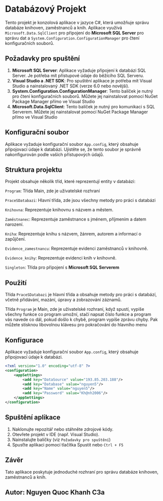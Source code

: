 # Databázový Projekt

Tento projekt je konzolová aplikace v jazyce C#, která umožňuje správu databáze knihoven, zaměstnanců a knih. Aplikace využívá `Microsoft.Data.SqlClient` pro připojení do **Microsoft SQL Server** pro správu dat a `System.Configuration.ConfigurationManager` pro čtení konfiguračních souborů.

## Požadavky pro spuštění

1. **Microsoft SQL Server**: Aplikace vyžaduje připojení k databázi SQL Server. Je potřeba mít přístupové údaje do běžícího SQL Serveru.
2. **Visual Studio a .NET SDK**: Pro spuštění aplikace je potřeba mít Visual Studio a nainstalovaný .NET SDK (verze 6.0 nebo novější).
3. **System.Configuration.ConfigurationManager**: Tento balíček je nutný pro čtení konfiguračních souborů. Můžete jej nainstalovat pomocí NuGet Package Manager přímo ve Visual Studio
4. **Microsoft.Data.SqlClient**: Tento balíček je nutný pro komunikaci s SQL Serverem. Můžete jej nainstalovat pomocí NuGet Package Manager přímo ve Visual Studio

## Konfigurační soubor

Aplikace vyžaduje konfigurační soubor `App.config`, který obsahuje připojovací údaje k databázi. Ujistěte se, že tento soubor je správně nakonfigurován podle vaších přístupových údajů.

## Struktura projektu
Projekt obsahuje několik tříd, které reprezentují entity v databázi:

`Program`: Třída Main, zde je uživatelské rozhraní

`PraceSDatabazi`: Hlavní třída, zde jsou všechny metody pro práci s databázi 

`Knihovna`: Reprezentuje knihovnu s názvem a městem.

`Zaměstnanec`: Reprezentuje zaměstnance s jménem, příjmením a datem narození.

`Kniha`: Reprezentuje knihu s názvem, žánrem, autorem a informací o zapůjčení.

`Evidence_zamestnancu`: Reprezentuje evidenci zaměstnanců v knihovně.

`Evidence_knihy`: Reprezentuje evidenci knih v knihovně.

`Singleton`: Třída pro připojení s **Microsoft SQL Serverem**
## Použití 

Třída `PraceSDatabazi` je hlavní třída a obsahuje metody pro práci s databází, včetně přidávání, mazání, úpravy a zobrazování záznamů.

Třída `Program` je Main, zde je uživatelské rozhraní, když spustí, vypíše všechny funkce co program umožní, stačí napsat číslo funkce a program vás navede co dál, pokud došlo k chybě, program vypíše zprávu chyby. Pak můžete stisknou libovolnou klávesu pro pokračování do hlavního menu

## Konfigurace

Aplikace vyžaduje konfigurační soubor `App.config`, který obsahuje připojovací údaje k databázi. 


```xml
<?xml version="1.0" encoding="utf-8" ?>
<configuration>
    <appSettings>
        <add key="DataSource" value="193.85.203.188"/>
        <add key="Database" value="nguyen5"/>
        <add key="Name" value="nguyen5"/>
        <add key="Password" value="Kh@nh2006"/>
    </appSettings>
</configuration>
```

## Spuštění aplikace

1. Naklonujte repozitář nebo stáhněte zdrojové kódy.
2. Otevřete projekt v IDE (např. Visual Studio).
3. Nainstalujte balíčky (viz `Požadavky pro spuštění`)
5. Spusťte aplikaci pomocí tlačítka Spustit nebo `Ctrl + F5`

## Závěr

Tato aplikace poskytuje jednoduché rozhraní pro správu databáze knihoven, zaměstnanců a knih.

## Autor: Nguyen Quoc Khanh C3a
